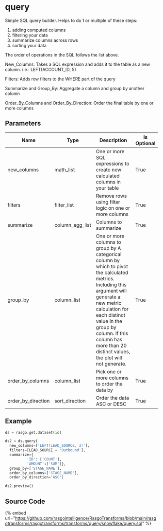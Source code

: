 

# query

Simple SQL query builder. Helps to do 1 or multiple of these steps:
  1. adding computed columns
  2. filtering your data
  3. summarize columns across rows
  4. sorting your data

The order of operations in the SQL follows the list above.

New_Columns:
Takes a SQL expression and adds it to the table as a new column. i.e.: LEFT(ACCOUNT_ID, 5)

Filters:
Adds row filters to the WHERE part of the query

Summarize and Group_By:
Aggregate a column and group by another column

Order_By_Columns and Order_By_Direction:
Order the final table by one or more columns


## Parameters

|        Name        |      Type       |                                                                                                                                        Description                                                                                                                                         | Is Optional |
| ------------------ | --------------- | ------------------------------------------------------------------------------------------------------------------------------------------------------------------------------------------------------------------------------------------------------------------------------------------ | ----------- |
| new_columns        | math_list       | One or more SQL expressions to create new calculated columns in your table                                                                                                                                                                                                                 | True        |
| filters            | filter_list     | Remove rows using filter logic on one or more columns                                                                                                                                                                                                                                      | True        |
| summarize          | column_agg_list | Columns to summarize                                                                                                                                                                                                                                                                       | True        |
| group_by           | column_list     | One or more columns to group by A categorical column by which to pivot the calculated metrics. Including this argument will generate a new metric calculation for each distinct value in the group by column. If this column has more than 20 distinct values, the plot will not generate. | True        |
| order_by_columns   | column_list     | Pick one or more columns to order the data by                                                                                                                                                                                                                                              | True        |
| order_by_direction | sort_direction  | Order the data ASC or DESC                                                                                                                                                                                                                                                                 | True        |


## Example

```python
ds = rasgo.get.dataset(id)

ds2 = ds.query(
  new_columns=['LEFT(LEAD_SOURCE, 3)'],
  filters=[LEAD_SOURCE = 'Outbound'],
  summarize={
          'ID': ['COUNT'],
          'AMOUNT':['SUM']},
  group_by=['STAGE_NAME'],
  order_by_columns=['STAGE_NAME'],
  order_by_direction='ASC')

ds2.preview()
```

## Source Code

{% embed url="https://github.com/rasgointelligence/RasgoTransforms/blob/main/rasgotransforms/rasgotransforms/transforms/query/snowflake/query.sql" %}

